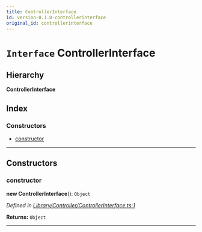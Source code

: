 ```yaml
---
title: ControllerInterface
id: version-0.1.0-controllerinterface
original_id: controllerinterface
---
```


# `Interface` ControllerInterface

## Hierarchy

**ControllerInterface**

## Index

### Constructors

* [constructor](controllerinterface#constructor)

---

## Constructors

<a id="constructor"></a>

###  constructor

**new ControllerInterface**(): `Object`

*Defined in [Library/Controller/ControllerInterface.ts:1](https://github.com/SpoonX/stix/blob/60b6862/src/Library/Controller/ControllerInterface.ts#L1)*

**Returns:** `Object`

___

